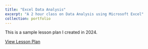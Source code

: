 ```yaml
---
title: "Excel Data Analysis"
excerpt: "A 2 hour class on Data Analysis using Microsoft Excel"
collection: portfolio
---
```


This is a sample lesson plan I created in 2024. 


<a href="https://github.com/klbrown13/klbrown13.github.io/blob/master/files/Lesson Plan.pdf" target="_blank" rel="noopener noreferrer">View Lesson Plan</a>
